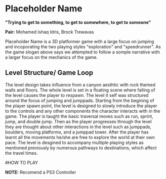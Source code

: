 # Placeholder Name

**"Trying to get to something, to get to somewhere, to get to someone"**

**Pair:** Mohamed Ishaq Idris, Brock Trewavas

Placeholder Name is a 3D platformer game with a large focus on jumping and incoporating the two playing styles "exploration" and "speedrunner". As the game slogan above says we attempted to follow a somple narrative with a larger focus on the mechanics of the game.

## Level Structure/ Game Loop
The level design takes influence from a canyon aesthtic with rock themed walls and floors. The whole level is set in a floating scene where falling of the level causes the player to respawn. The level it self was structured around the focus of jumping and jumppads. Starting from the begining of the player spawn point, the level is designed to slowly introduce the player to the controls and any other components the character interacts with in the game. The player is taught the basic traversal moves such as run, sprint, jump, and double jump. Then as the player progresses through the level they are thought about other interactions in the level such as jumppads, boulders, moving platforms, and a jumppad tower. After the player has learnt all the movements he/she are free to explore the world at their own pace. The level is desgined to accompany multiple playing styles as mentioned previously by numerous pathways to destinations, which affect the travel times.

#HOW TO PLAY

**NOTE:** Recomend a PS3 Controller